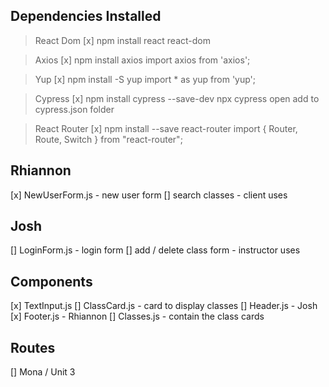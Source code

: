 

## Dependencies Installed

> React Dom
[x] npm install react react-dom

> Axios
[x] npm install axios
import axios from 'axios';

> Yup
[x] npm install -S yup
import * as yup from 'yup';

> Cypress
[x] npm install cypress --save-dev
npx cypress open
add to cypress.json folder

> React Router
[x] npm install --save react-router
import { Router, Route, Switch } from "react-router";

## Rhiannon
[x] NewUserForm.js - new user form 
[] search classes - client uses

## Josh
[] LoginForm.js - login form
[] add / delete class form - instructor uses

## Components

[x] TextInput.js
[] ClassCard.js - card to display classes
[] Header.js - Josh
[x] Footer.js - Rhiannon
[] Classes.js - contain the class cards

## Routes

[] Mona / Unit 3






